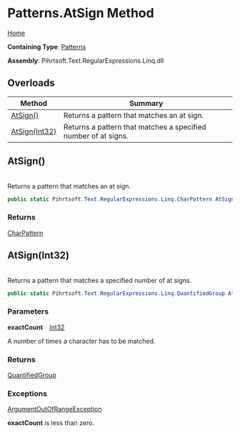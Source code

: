 # Patterns\.AtSign Method

[Home](../../../../../../README.md)

**Containing Type**: [Patterns](../README.md)

**Assembly**: Pihrtsoft\.Text\.RegularExpressions\.Linq\.dll

## Overloads

| Method | Summary |
| ------ | ------- |
| [AtSign()](#Pihrtsoft_Text_RegularExpressions_Linq_Patterns_AtSign) | Returns a pattern that matches an at sign\. |
| [AtSign(Int32)](#Pihrtsoft_Text_RegularExpressions_Linq_Patterns_AtSign_System_Int32_) | Returns a pattern that matches a specified number of at signs\. |

## AtSign\(\) <a name="Pihrtsoft_Text_RegularExpressions_Linq_Patterns_AtSign"></a>

\
Returns a pattern that matches an at sign\.

```csharp
public static Pihrtsoft.Text.RegularExpressions.Linq.CharPattern AtSign()
```

### Returns

[CharPattern](../../CharPattern/README.md)

## AtSign\(Int32\) <a name="Pihrtsoft_Text_RegularExpressions_Linq_Patterns_AtSign_System_Int32_"></a>

\
Returns a pattern that matches a specified number of at signs\.

```csharp
public static Pihrtsoft.Text.RegularExpressions.Linq.QuantifiedGroup AtSign(int exactCount)
```

### Parameters

**exactCount** &ensp; [Int32](https://docs.microsoft.com/en-us/dotnet/api/system.int32)

A number of times a character has to be matched\.

### Returns

[QuantifiedGroup](../../QuantifiedGroup/README.md)

### Exceptions

[ArgumentOutOfRangeException](https://docs.microsoft.com/en-us/dotnet/api/system.argumentoutofrangeexception)

**exactCount** is less than zero\.

